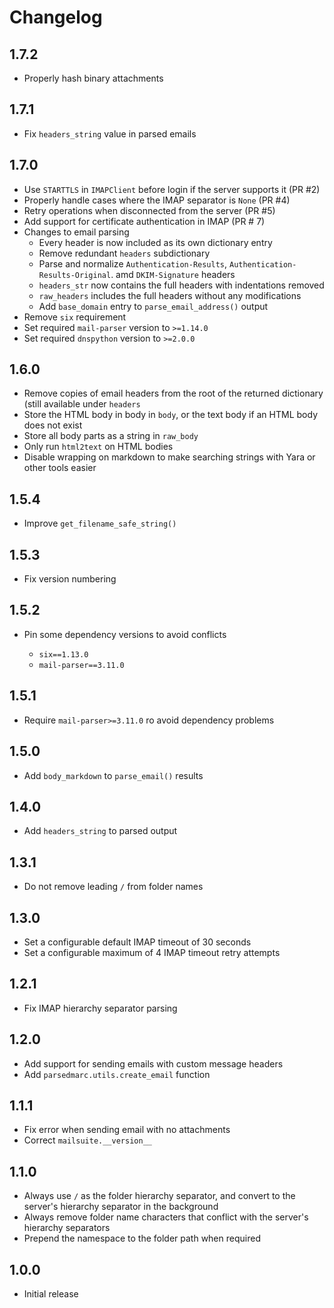 Changelog
=========

1.7.2
-----

- Properly hash binary attachments

1.7.1
-----

- Fix `headers_string` value in parsed emails

1.7.0
-----

- Use `STARTTLS` in `IMAPClient` before login if the server supports it (PR #2)
- Properly handle cases where the IMAP separator is `None` (PR #4)
- Retry operations when disconnected from the server (PR #5)
- Add support for certificate authentication in IMAP (PR # 7)
- Changes to email parsing
  - Every header is now included as its own dictionary entry
  - Remove redundant `headers` subdictionary
  - Parse and normalize `Authentication-Results`, `Authentication-Results-Original`. amd `DKIM-Signature` headers
  - `headers_str` now contains the full headers with indentations removed
  - `raw_headers` includes the full headers without any modifications
  - Add `base_domain` entry to `parse_email_address()` output
- Remove `six` requirement
- Set required `mail-parser` version to `>=1.14.0`
- Set required `dnspython` version to `>=2.0.0`

1.6.0
-----

- Remove copies of email headers from the root of the returned dictionary (still available under `headers`
- Store the HTML body in body in `body`, or the text body if an HTML body does not exist
- Store all body parts as a string in `raw_body`
- Only run `html2text` on HTML bodies
- Disable wrapping on markdown to make searching strings with Yara or other tools easier

1.5.4
-----

- Improve `get_filename_safe_string()`

1.5.3
------

- Fix version numbering

1.5.2
-----

- Pin some dependency versions to avoid conflicts

  - `six==1.13.0`
  - `mail-parser==3.11.0`

1.5.1
-----

- Require `mail-parser>=3.11.0` ro avoid dependency problems

1.5.0
-----

- Add `body_markdown` to `parse_email()` results

1.4.0
-----

- Add `headers_string` to parsed output

1.3.1
-----

- Do not remove leading `/` from folder names

1.3.0
-----

- Set a configurable default IMAP timeout of 30 seconds
- Set a configurable maximum of 4 IMAP timeout retry attempts

1.2.1
-----

- Fix IMAP hierarchy separator parsing

1.2.0
-----

- Add support for sending emails with custom message headers
- Add `parsedmarc.utils.create_email` function

1.1.1
-----

- Fix error when sending email with no attachments
- Correct `mailsuite.__version__`

1.1.0
-----

- Always use `/` as the folder hierarchy separator, and convert to the
  server's hierarchy separator in the background
- Always remove folder name characters that conflict with the server's
  hierarchy separators
- Prepend the namespace to the folder path when required

1.0.0
-----

- Initial release
